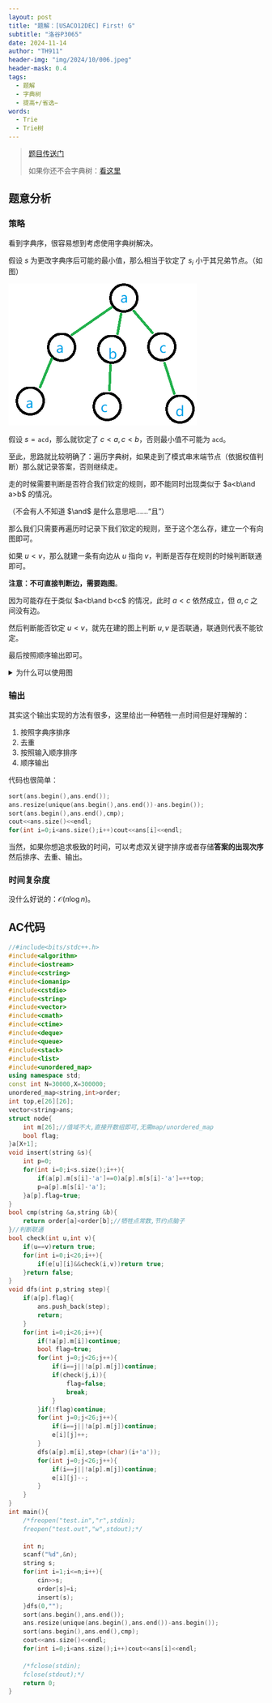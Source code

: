 ```yaml
---
layout: post
title: "题解：[USACO12DEC] First! G"
subtitle: "洛谷P3065"
date: 2024-11-14
author: "TH911"
header-img: "img/2024/10/006.jpeg"
header-mask: 0.4
tags:
  - 题解
  - 字典树
  - 提高+/省选−
words:
  - Trie
  - Trie树
---
```


> [题目传送门](https://www.luogu.com.cn/problem/P3065)
>
> 如果你还不会字典树：[看这里](/2024/11/14/1/)

## 题意分析

### 策略

看到字典序，很容易想到考虑使用字典树解决。

假设 $s$ 为更改字典序后可能的最小值，那么相当于钦定了 $s_i$ 小于其兄弟节点。（如图）

![](/img/2024/11/001.png)

假设 $s=\texttt{acd}$，那么就钦定了 $c<a,c<b$，否则最小值不可能为 $\texttt{acd}$。

至此，思路就比较明确了：遍历字典树，如果走到了模式串末端节点（依据权值判断）那么就记录答案，否则继续走。

走的时候需要判断是否符合我们钦定的规则，即不能同时出现类似于 $a<b\and a>b$ 的情况。

（不会有人不知道 $\and$ 是什么意思吧......“且”）

那么我们只需要再遍历时记录下我们钦定的规则，至于这个怎么存，建立一个有向图即可。

如果 $u<v$，那么就建一条有向边从 $u$ 指向 $v$，判断是否存在规则的时候判断联通即可。

**注意：不可直接判断边，需要跑图**。

因为可能存在于类似 $a<b\and b<c$​ 的情况，此时 $a<c$ 依然成立，但 $a,c$ 之间没有边。

然后判断能否钦定 $u<v$，就先在建的图上判断 $u,v$ 是否联通，联通则代表不能钦定。

最后按照顺序输出即可。

<details class="question">
    <summary>
        为什么可以使用图
    </summary>
    <p>
    	这其实就涉及到图的本质了。
        图本质就是多对多元素间的关系，所以不要被局限了。
    </p>
</details>


### 输出

其实这个输出实现的方法有很多，这里给出一种牺牲一点时间但是好理解的：

1. 按照字典序排序
2. 去重
3. 按照输入顺序排序
4. 顺序输出

代码也很简单：

```cpp
sort(ans.begin(),ans.end());
ans.resize(unique(ans.begin(),ans.end())-ans.begin());
sort(ans.begin(),ans.end(),cmp);
cout<<ans.size()<<endl;
for(int i=0;i<ans.size();i++)cout<<ans[i]<<endl;
```

当然，如果你想追求极致的时间，可以考虑双关键字排序或者存储**答案的出现次序**然后排序、去重、输出。

### 时间复杂度

没什么好说的：$\mathcal O\left(n\log n\right)$。

## AC代码

```cpp
//#include<bits/stdc++.h>
#include<algorithm> 
#include<iostream>
#include<cstring>
#include<iomanip>
#include<cstdio>
#include<string>
#include<vector>
#include<cmath>
#include<ctime>
#include<deque>
#include<queue>
#include<stack>
#include<list>
#include<unordered_map>
using namespace std;
const int N=30000,X=300000;
unordered_map<string,int>order;
int top,e[26][26];
vector<string>ans;
struct node{
	int m[26];//值域不大,直接开数组即可,无需map/unordered_map
	bool flag;
}a[X+1];
void insert(string &s){
	int p=0;
    for(int i=0;i<s.size();i++){
        if(a[p].m[s[i]-'a']==0)a[p].m[s[i]-'a']=++top;
        p=a[p].m[s[i]-'a'];
    }a[p].flag=true;
}
bool cmp(string &a,string &b){
	return order[a]<order[b];//牺牲点常数,节约点脑子
}//判断联通
bool check(int u,int v){
	if(u==v)return true;
	for(int i=0;i<26;i++){
		if(e[u][i]&&check(i,v))return true;
	}return false;
}
void dfs(int p,string step){
	if(a[p].flag){
		ans.push_back(step);
		return;
	}
	for(int i=0;i<26;i++){
		if(!a[p].m[i])continue;
		bool flag=true;
		for(int j=0;j<26;j++){
			if(i==j||!a[p].m[j])continue;
			if(check(j,i)){
				flag=false;
				break;
			}
		}if(!flag)continue;
		for(int j=0;j<26;j++){
			if(i==j||!a[p].m[j])continue;
			e[i][j]++;
		}
		dfs(a[p].m[i],step+(char)(i+'a'));
		for(int j=0;j<26;j++){
			if(i==j||!a[p].m[j])continue;
			e[i][j]--;
		}
	}
}
int main(){
	/*freopen("test.in","r",stdin);
	freopen("test.out","w",stdout);*/
	
	int n;
	scanf("%d",&n);
	string s;
	for(int i=1;i<=n;i++){
		cin>>s;
		order[s]=i;
		insert(s);
	}dfs(0,"");
	sort(ans.begin(),ans.end());
	ans.resize(unique(ans.begin(),ans.end())-ans.begin());
	sort(ans.begin(),ans.end(),cmp);
	cout<<ans.size()<<endl;
	for(int i=0;i<ans.size();i++)cout<<ans[i]<<endl;
	
	/*fclose(stdin);
	fclose(stdout);*/
	return 0;
}
```

